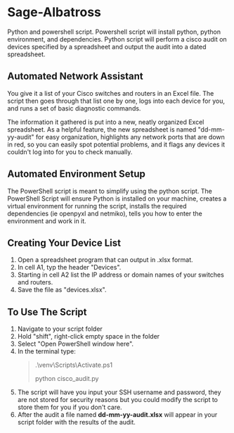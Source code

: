 # Sage-Albatross

Python and powershell script. Powershell script will install python, python environment, and dependencies. Python script will perform a cisco audit on devices specified by a spreadsheet and output the audit into a dated spreadsheet.

## Automated Network Assistant

You give it a list of your Cisco switches and routers in an Excel file. The script then goes through that list one by one, logs into each device for you, and runs a set of basic diagnostic commands.

The information it gathered is put into a new, neatly organized Excel spreadsheet. As a helpful feature, the new spreadsheet is named "dd-mm-yy-audit" for easy organization, highlights any network ports that are down in red, so you can easily spot potential problems, and it flags any devices it couldn't log into for you to check manually.

## Automated Environment Setup

The PowerShell script is meant to simplify using the python script. The PowerShell Script will ensure Python is installed on your machine, creates a virtual environment for running the script, installs the required dependencies (ie openpyxl and netmiko), tells you how to enter the environment and work in it.

## Creating Your Device List

1. Open a spreadsheet program that can output in .xlsx format.
2. In cell A1, typ the header "Devices".
3. Starting in cell A2 list the IP address or domain names of your switches and routers.
4. Save the file as "devices.xlsx".

## To Use The Script

1. Navigate to your script folder
2. Hold "shift", right-click empty space in the folder
3. Select "Open PowerShell window here".
4. In the terminal type:
   > .\venv\Scripts\Activate.ps1
   > 
   > python cisco_audit.py
5. The script will have you input your SSH username and password, they are not stored for security reasons but you could modify the script to store them for you if you don't care.
6. After the audit a file named **dd-mm-yy-audit.xlsx** will appear in your script folder with the results of the audit.
